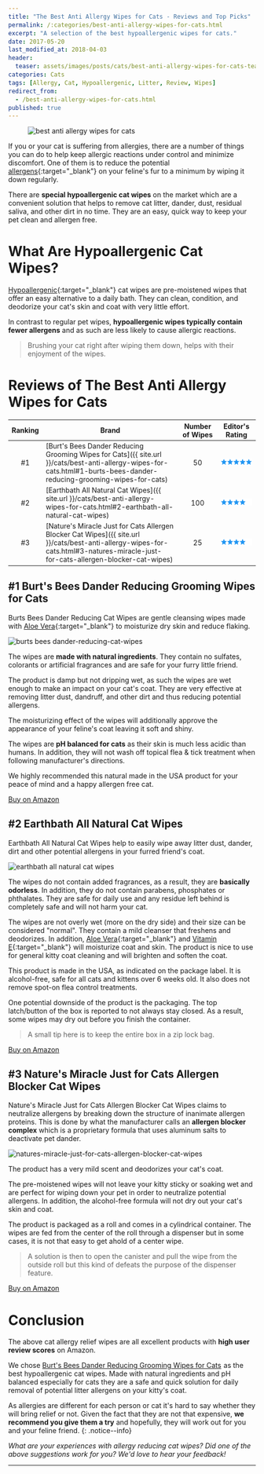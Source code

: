 ```yaml
---
title: "The Best Anti Allergy Wipes for Cats - Reviews and Top Picks"
permalink: /:categories/best-anti-allergy-wipes-for-cats.html
excerpt: "A selection of the best hypoallergenic wipes for cats."
date: 2017-05-20
last_modified_at: 2018-04-03
header:
  teaser: assets/images/posts/cats/best-anti-allergy-wipes-for-cats-teaser.jpg
categories: Cats
tags: [Allergy, Cat, Hypoallergenic, Litter, Review, Wipes]
redirect_from:
  - /best-anti-allergy-wipes-for-cats.html
published: true
---
```


<figure>
  <img src="{{ site.url }}/assets/images/posts/cats/best-anti-allergy-wipes-for-cats.jpg" alt="best anti allergy wipes for cats" class="title-banner">
</figure>

If you or your cat is suffering from allergies, there are a number of things you can do to help keep allergic reactions under control and minimize discomfort. One of them is to reduce the potential [allergens](https://en.wikipedia.org/wiki/Allergen){:target="_blank"} on your feline's fur to a minimum by wiping it down regularly.

There are **special hypoallergenic cat wipes** on the market which are a convenient solution that helps to remove cat litter, dander, dust, residual saliva, and other dirt in no time. They are an easy, quick way to keep your pet clean and allergen free.

# What Are Hypoallergenic Cat Wipes?

[Hypoallergenic](https://en.wikipedia.org/wiki/Hypoallergenic){:target="_blank"} cat wipes are pre-moistened wipes that offer an easy alternative to a daily bath. They can clean, condition, and deodorize your cat's skin and coat with very little effort.

In contrast to regular pet wipes, **hypoallergenic wipes typically contain fewer allergens** and as such are less likely to cause allergic reactions.

> Brushing your cat right after wiping them down, helps with their enjoyment of the wipes. 

# Reviews of The Best Anti Allergy Wipes for Cats

| Ranking  | Brand                                                              | Number of Wipes | Editor's Rating                                           |
|:--------:| ------------------------------------------------------------------ |:---------------:| --------------------------------------------------------- |
| #1       | [Burt's Bees Dander Reducing Grooming Wipes for Cats]({{ site.url }}/cats/best-anti-allergy-wipes-for-cats.html#1-burts-bees-dander-reducing-grooming-wipes-for-cats)                | 50              | ![five stars](/assets/images/posts/icons/rating/five-stars.png) |
| #2       | [Earthbath All Natural Cat Wipes]({{ site.url }}/cats/best-anti-allergy-wipes-for-cats.html#2-earthbath-all-natural-cat-wipes)                                                       | 100                       | ![four stars](/assets/images/posts/icons/rating/four-stars.png) |
| #3       | [Nature's Miracle Just for Cats Allergen Blocker Cat Wipes]({{ site.url }}/cats/best-anti-allergy-wipes-for-cats.html#3-natures-miracle-just-for-cats-allergen-blocker-cat-wipes)    | 25              | ![four stars](/assets/images/posts/icons/rating/four-stars.png) |

## #1 Burt's Bees Dander Reducing Grooming Wipes for Cats

Burts Bees Dander Reducing Cat Wipes are gentle cleansing wipes made with [Aloe Vera](https://en.wikipedia.org/wiki/Aloe_vera){:target="_blank"} to moisturize dry skin and reduce flaking.

<img src="{{ site.url }}/assets/images/posts/cats/burts-bees-dander-reducing-cat-wipes.jpg" alt="burts bees dander-reducing-cat-wipes" class="align-right">

The wipes are **made with natural ingredients**. They contain no sulfates, colorants or artificial fragrances and are safe for your furry little friend.

The product is damp but not dripping wet, as such the wipes are wet enough to make an impact on your cat's coat. They are very effective at removing litter dust, dandruff, and other dirt and thus reducing potential allergens.

The moisturizing effect of the wipes will additionally approve the appearance of your feline's coat leaving it soft and shiny.

The wipes are **pH balanced for cats** as their skin is much less acidic than humans. In addition, they will not wash off topical flea & tick treatment when following manufacturer's directions.

We highly recommended this natural made in the USA product for your peace of mind and a happy allergen free cat.

<div class="align-center">
  <a class="btn btn--x-large btn--buy" target="_blank" href="https://www.amazon.com/gp/product/B01CCV8GUA/ref=as_li_tl?ie=UTF8&camp=1789&creative=9325&creativeASIN=B01CCV8GUA&linkCode=as2&tag=whataboutpe0a-20&linkId=3379704ca9338a5e82ca22d6f3cb76a4">Buy on Amazon</a><img src="//ir-na.amazon-adsystem.com/e/ir?t=whataboutpe0a-20&l=am2&o=1&a=B01CCV8GUA" width="1" height="1" border="0" alt="" style="border:none !important; margin:0px !important;" />
</div>

## #2 Earthbath All Natural Cat Wipes

Earthbath All Natural Cat Wipes help to easily wipe away litter dust, dander, dirt and other potential allergens in your furred friend's coat.

<img src="{{ site.url }}/assets/images/posts/cats/earthbath-all-natural-cat-wipes.jpg" alt="earthbath all natural cat wipes" class="align-right">

The wipes do not contain added fragrances, as a result, they are **basically odorless**. In addition, they do not contain parabens, phosphates or phthalates. They are safe for daily use and any residue left behind is completely safe and will not harm your cat.

The wipes are not overly wet (more on the dry side) and their size can be considered "normal". They contain a mild cleanser that freshens and deodorizes. In addition, [Aloe Vera](https://en.wikipedia.org/wiki/Aloe_vera){:target="_blank"} and [Vitamin E](https://en.wikipedia.org/wiki/Vitamin_E){:target="_blank"} will moisturize coat and skin. The product is nice to use for general kitty coat cleaning and will brighten and soften the coat.

This product is made in the USA, as indicated on the package label. It is alcohol-free, safe for all cats and kittens over 6 weeks old. It also does not remove spot-on flea control treatments.

One potential downside of the product is the packaging. The top latch/button of the box is reported to not always stay closed. As a result, some wipes may dry out before you finish the container.

> A small tip here is to keep the entire box in a zip lock bag.

<div class="align-center">
  <a class="btn btn--x-large btn--buy" target="_blank" href="https://www.amazon.com/gp/product/B001ANBV7W/ref=as_li_tl?ie=UTF8&camp=1789&creative=9325&creativeASIN=B001ANBV7W&linkCode=as2&tag=whataboutpe0a-20&linkId=14632b84a2fa3626ca940dc480376e32">Buy on Amazon</a><img src="//ir-na.amazon-adsystem.com/e/ir?t=whataboutpe0a-20&l=am2&o=1&a=B001ANBV7W" width="1" height="1" border="0" alt="" style="border:none !important; margin:0px !important;" />
</div>

## #3 Nature's Miracle Just for Cats Allergen Blocker Cat Wipes

Nature's Miracle Just for Cats Allergen Blocker Cat Wipes claims to neutralize allergens by breaking down the structure of inanimate allergen proteins. This is done by what the manufacturer calls an **allergen blocker complex** which is a proprietary formula that uses aluminum salts to deactivate pet dander.

<img src="{{ site.url }}/assets/images/posts/cats/natures-miracle-just-for-cats-allergen-blocker-cat-wipes.jpg" alt="natures-miracle-just-for-cats-allergen-blocker-cat-wipes" class="align-right">

The product has a very mild scent and deodorizes your cat's coat.

The pre-moistened wipes will not leave your kitty sticky or soaking wet and are perfect for wiping down your pet in order to neutralize potential allergens. In addition, the alcohol-free formula will not dry out your cat's skin and coat.

The product is packaged as a roll and comes in a cylindrical container. The wipes are fed from the center of the roll through a dispenser but in some cases, it is not that easy to get ahold of a center wipe.

> A solution is then to open the canister and pull the wipe from the outside roll but this kind of defeats the purpose of the dispenser feature.

<div class="align-center">
  <a class="btn btn--x-large btn--buy" target="_blank" href="https://www.amazon.com/gp/product/B011803MRI/ref=as_li_tl?ie=UTF8&camp=1789&creative=9325&creativeASIN=B011803MRI&linkCode=as2&tag=whataboutpe0a-20&linkId=aaece7b27d81033f1c450e9b6a20e8db">Buy on Amazon</a><img src="//ir-na.amazon-adsystem.com/e/ir?t=whataboutpe0a-20&l=am2&o=1&a=B011803MRI" width="1" height="1" border="0" alt="" style="border:none !important; margin:0px !important;" />
</div>

# Conclusion

The above cat allergy relief wipes are all excellent products with **high user review scores** on Amazon.

We chose <a target="_blank" href="https://www.amazon.com/gp/product/B01CCV8GUA/ref=as_li_tl?ie=UTF8&camp=1789&creative=9325&creativeASIN=B01CCV8GUA&linkCode=as2&tag=whataboutpe0a-20&linkId=90234de7ea7797694bbe9e462d42f874">Burt's Bees Dander Reducing Grooming Wipes for Cats</a><img src="//ir-na.amazon-adsystem.com/e/ir?t=whataboutpe0a-20&l=am2&o=1&a=B01CCV8GUA" width="1" height="1" border="0" alt="" style="border:none !important; margin:0px !important;" /> as the best hypoallergenic cat wipes. Made with natural ingredients and pH balanced especially for cats they are a safe and quick solution for daily removal of potential litter allergens on your kitty's coat.

As allergies are different for each person or cat it's hard to say whether they will bring relief or not. Given the fact that they are not that expensive, **we recommend you give them a try** and hopefully, they will work out for you and your feline friend.
{: .notice--info}

_What are your experiences with allergy reducing cat wipes? Did one of the above suggestions work for you? We'd love to hear your feedback!_

---
